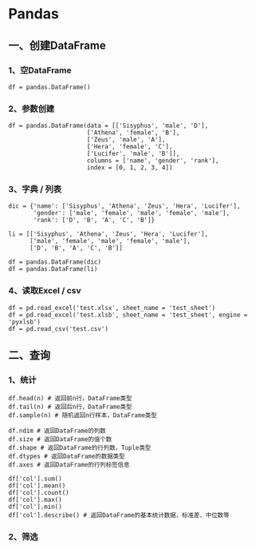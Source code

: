 # Pandas

## 一、创建DataFrame

### 1、空DataFrame

    df = pandas.DataFrame()

### 2、参数创建

    df = pandas.DataFrame(data = [['Sisyphus', 'male', 'D'],
                          ['Athena', 'female', 'B'],
                          ['Zeus', 'male', 'A'],
                          ['Hera', 'female', 'C'],
                          ['Lucifer', 'male', 'B']],
                          columns = ['name', 'gender', 'rank'],
                          index = [0, 1, 2, 3, 4])

### 3、字典 / 列表

    dic = {'name': ['Sisyphus', 'Athena', 'Zeus', 'Hera', 'Lucifer'],
           'gender': ['male', 'female', 'male', 'female', 'male'],
           'rank': ['D', 'B', 'A', 'C', 'B']}

    li = [['Sisyphus', 'Athena', 'Zeus', 'Hera', 'Lucifer'],
          ['male', 'female', 'male', 'female', 'male'],
          ['D', 'B', 'A', 'C', 'B']]
          
    df = pandas.DataFrame(dic)
    df = pandas.DataFrame(li)
    
### 4、读取Excel / csv

    df = pd.read_excel('test.xlsx', sheet_name = 'test_sheet')
    df = pd.read_excel('test.xlsb', sheet_name = 'test_sheet', engine = 'pyxlsb')
    df = pd.read_csv('test.csv')

## 二、查询

### 1、统计

    df.head(n) # 返回前n行，DataFrame类型
    df.tail(n) # 返回后n行，DataFrame类型
    df.sample(n) # 随机返回n行样本，DataFrame类型
 
    df.ndim # 返回DataFrame的列数
    df.size # 返回DataFrame的值个数
    df.shape # 返回DataFrame的行列数，Tuple类型
    df.dtypes # 返回DataFrame的数据类型
    df.axes # 返回DataFrame的行列标签信息
 
    df['col'].sum()
    df['col'].mean()
    df['col'].count()
    df['col'].max()
    df['col'].min()
    df['col'].describe() # 返回DataFrame的基本统计数据，标准差、中位数等

### 2、筛选

